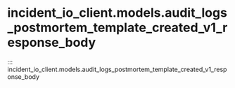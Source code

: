 # incident_io_client.models.audit_logs_postmortem_template_created_v1_response_body

::: incident_io_client.models.audit_logs_postmortem_template_created_v1_response_body